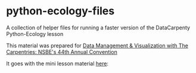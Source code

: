 # python-ecology-files
A collection of helper files for running a faster version of the DataCarpenty Python-Ecology lesson

This material was prepared for [Data Management & Visualization with The Carpentries: NSBE's 44th Annual Convention](https://kariljordan.github.io/2018-03-22-NSBE/)

It goes with the mini lesson material [here](brownsarahm.github.io/python-ecology-mini/):
